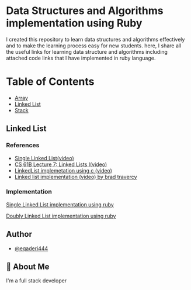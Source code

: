 # Data Structures and Algorithms implementation using Ruby
I created this repository to learn data structures and algorithms effectively and to make the learning process easy for new students. here, I share all the useful links for learning data structure and algorithms including attached code links that I have implemented in ruby language.



# Table of Contents
- [Array](#array)
- [Linked List](#linkedlist)
- [Stack](#stack)



## Linked List

### References
- [Single Linked List(video)](https://www.coursera.org/lecture/data-structures/singly-linked-lists-kHhgK)
- [CS 61B Lecture 7: Linked Lists I(video)](https://archive.org/details/ucberkeley_webcast_htzJdKoEmO0)
- [LinkedList implemetation using c (video)](https://www.youtube.com/watch?v=QN6FPiD0Gzo)
- [Linked list implementation (video) by brad travercy](https://www.youtube.com/watch?v=ZBdE8DElQQU) 

### Implementation 
[Single Linked List implementation using ruby](https://github.com/eqaderi444/Data-Structures-and-Algorithms-using-Ruby/blob/main/linkedlist/SingleLinkedList.rb)

[Doubly Linked List implementation using ruby](https://github.com/eqaderi444/Data-Structures-and-Algorithms-using-Ruby/blob/main/linkedlist/DoubleLinkedList.rb)
## Author

- [@eqaderi444](https://github.com/eqaderi444/)


## 🚀 About Me
I'm a full stack developer



